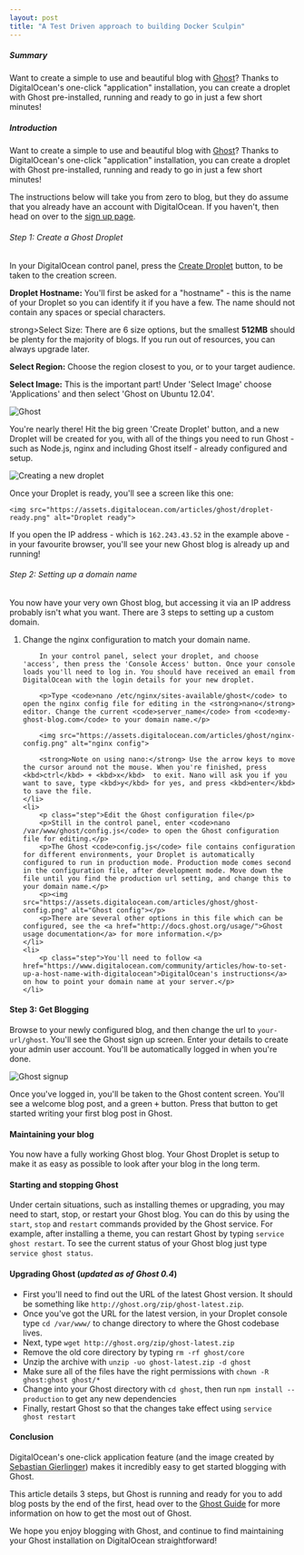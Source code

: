 ```yaml
---
layout: post
title: "A Test Driven approach to building Docker Sculpin"
---
```


##### Summary

Want to create a simple to use and beautiful blog with <a href="http://ghost.org/">Ghost</a>? Thanks to DigitalOcean's one-click "application" installation, you can create a droplet with Ghost pre-installed, running and ready to go in just a few short minutes!

##### Introduction

Want to create a simple to use and beautiful blog with <a href="http://ghost.org/">Ghost</a>? Thanks to DigitalOcean's one-click "application" installation, you can create a droplet with Ghost pre-installed, running and ready to go in just a few short minutes!

The instructions below will take you from zero to blog, but they do assume that you already have an account with DigitalOcean. If you haven't, then head on over to the <a href="https://www.digitalocean.com/registrations/new">sign up page</a>.

###### Step 1: Create a Ghost Droplet

In your DigitalOcean control panel, press the <a href="https://www.digitalocean.com/droplets/new">Create Droplet</a> button, to be taken to the creation screen.

<strong>Droplet Hostname:</strong> You'll first be asked for a "hostname" - this is the name of your Droplet so you can identify it if you have a few. The name should not contain any spaces or special characters.

strong>Select Size:</strong> There are 6 size options, but the smallest <strong>512MB</strong> should be plenty for the majority of blogs. If you run out of resources, you can always upgrade later.

<strong>Select Region:</strong> Choose the region closest to you, or to your target audience.

<strong>Select Image:</strong> This is the important part! Under 'Select Image' choose 'Applications' and then select 'Ghost on Ubuntu 12.04'.

<img src="https://dl.dropboxusercontent.com/u/531857/ghost/do/select-image.png" alt="Ghost">

You're nearly there! Hit the big green 'Create Droplet' button, and a new Droplet will be created for you, with all of the things you need to run Ghost - such as Node.js, nginx and including Ghost itself - already configured and setup.

<img src="https://assets.digitalocean.com/articles/ghost/creating-droplet.png" alt="Creating a new droplet">

Once your Droplet is ready, you'll see a screen like this one:

    <img src="https://assets.digitalocean.com/articles/ghost/droplet-ready.png" alt="Droplet ready">

If you open the IP address - which is <code>162.243.43.52</code> in the example above - in your favourite browser, you'll see your new Ghost blog is already up and running!

###### Step 2: Setting up a domain name</h4>

You now have your very own Ghost blog, but accessing it via an IP address probably isn't what you want. There are 3 steps to setting up a custom domain.

<ol>
    <li>
        Change the nginx configuration to match your domain name.</p>

        In your control panel, select your droplet, and choose 'access', then press the 'Console Access' button. Once your console loads you'll need to log in. You should have received an email from DigitalOcean with the login details for your new droplet.

        <p>Type <code>nano /etc/nginx/sites-available/ghost</code> to open the nginx config file for editing in the <strong>nano</strong> editor. Change the current <code>server_name</code> from <code>my-ghost-blog.com</code> to your domain name.</p>

        <img src="https://assets.digitalocean.com/articles/ghost/nginx-config.png" alt="nginx config">

        <strong>Note on using nano:</strong> Use the arrow keys to move the cursor around not the mouse. When you're finished, press <kbd>ctrl</kbd> + <kbd>x</kbd>  to exit. Nano will ask you if you want to save, type <kbd>y</kbd> for yes, and press <kbd>enter</kbd> to save the file.
    </li>
    <li>
        <p class="step">Edit the Ghost configuration file</p>
        <p>Still in the control panel, enter <code>nano /var/www/ghost/config.js</code> to open the Ghost configuration file for editing.</p>
        <p>The Ghost <code>config.js</code> file contains configuration for different environments, your Droplet is automatically configured to run in production mode. Production mode comes second in the configuration file, after development mode. Move down the file until you find the production url setting, and change this to your domain name.</p>
        <p><img src="https://assets.digitalocean.com/articles/ghost/ghost-config.png" alt="Ghost config"></p>
        <p>There are several other options in this file which can be configured, see the <a href="http://docs.ghost.org/usage/">Ghost usage documentation</a> for more information.</p>
    </li>
    <li>
        <p class="step">You'll need to follow <a href="https://www.digitalocean.com/community/articles/how-to-set-up-a-host-name-with-digitalocean">DigitalOcean's instructions</a> on how to point your domain name at your server.</p>
    </li>
</ol>

<div name="step-3-get-blogging" data-unique="step-3-get-blogging"></div><h4>Step 3: Get Blogging</h4>

<p>Browse to your newly configured blog, and then change the url to <code>your-url/ghost</code>. You'll see the Ghost sign up screen. Enter your details to create your admin user account. You'll be automatically logged in when you're done.</p>

<p><img src="https://assets.digitalocean.com/articles/ghost/ghost-signup.png" alt="Ghost signup"></p>

<p>Once you've logged in, you'll be taken to the Ghost content screen. You'll see a welcome blog post, and a green <kbd>+</kbd> button. Press that button to get started writing your first blog post in Ghost.</p>

<div name="maintaining-your-blog" data-unique="maintaining-your-blog"></div><h4>Maintaining your blog</h4>

<p>You now have a fully working Ghost blog. Your Ghost Droplet is setup to make it as easy as possible to look after your blog in the long term.</p>

<h4>Starting and stopping Ghost</h4>

<p>Under certain situations, such as installing themes or upgrading, you may need to start, stop, or restart your Ghost blog. You can do this by using the <code>start</code>, <code>stop</code> and <code>restart</code> commands provided by the Ghost service. For example, after installing a theme, you can restart Ghost by typing <code>service ghost restart</code>. To see the current status of your Ghost blog just type <code>service ghost status</code>.</p>

<h4>Upgrading Ghost (<i>updated as of Ghost 0.4</i>)</h4>

<ul>
    <li>First you'll need to find out the URL of the latest Ghost version. It should be something like <code>http://ghost.org/zip/ghost-latest.zip</code>.</li>
    <li>Once you've got the URL for the latest version, in your Droplet console type <code>cd /var/www/</code> to change directory to where the Ghost codebase lives.</li>
    <li>Next, type <code>wget http://ghost.org/zip/ghost-latest.zip</code></li>
    <li>Remove the old core directory by typing <code>rm -rf ghost/core</code>
    </li><li>Unzip the archive with <code>unzip -uo ghost-latest.zip -d ghost</code></li>
    <li>Make sure all of the files have the right permissions with <code>chown -R ghost:ghost ghost/*</code></li>
    <li>Change into your Ghost directory with <code>cd ghost</code>, then run <code>npm install --production</code> to get any new dependencies</li>
    <li>Finally, restart Ghost so that the changes take effect using <code>service ghost restart</code></li>
</ul>

<div name="conclusion" data-unique="conclusion"></div><h4>Conclusion</h4>

<p>DigitalOcean's one-click application feature (and the image created by <a href="https://github.com/sebgie/">Sebastian Gierlinger</a>) makes it incredibly easy to get started blogging with Ghost.</p>

<p>This article details 3 steps, but Ghost is running and ready for you to add blog posts by the end of the first, head over to the <a href="http://docs.ghost.org">Ghost Guide</a> for more information on how to get the most out of Ghost.</p>

<p>We hope you enjoy blogging with Ghost, and continue to find maintaining your Ghost installation on DigitalOcean straightforward!</p>
</div>
